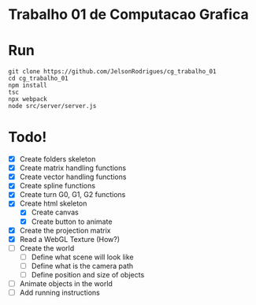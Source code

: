 # Trabalho 01 de Computacao Grafica

# Run 
```
git clone https://github.com/JelsonRodrigues/cg_trabalho_01
cd cg_trabalho_01
npm install
tsc
npx webpack
node src/server/server.js
```

# Todo!
- [x] Create folders skeleton
- [x] Create matrix handling functions
- [x] Create vector handling functions
- [X] Create spline functions
- [X] Create turn G0, G1, G2 functions
- [X] Create html skeleton
    - [x] Create canvas
    - [X] Create button to animate
- [x] Create the projection matrix
- [X] Read a WebGL Texture (How?)
- [ ] Create the world
    - [ ] Define what scene will look like
    - [ ] Define what is the camera path
    - [ ] Define position and size of objects
- [ ] Animate objects in the world
- [ ] Add running instructions